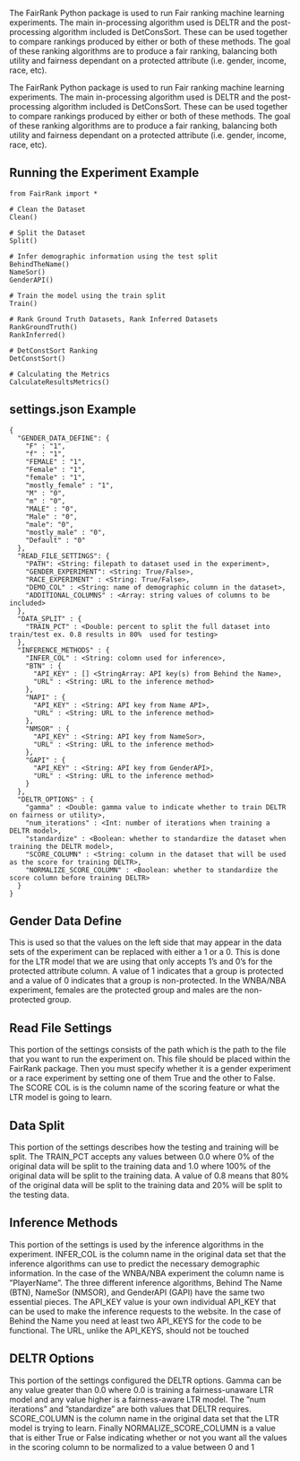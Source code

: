 
The FairRank Python package is used to run Fair ranking machine learning experiments. The main in-processing algorithm used is DELTR and the post-processing algorithm included is DetConsSort. These can be used together to compare rankings produced by either or both of these methods. The goal of these ranking algorithms are to produce a fair ranking, balancing both utility and fairness dependant on a protected attribute (i.e. gender, income, race, etc).


The FairRank Python package is used to run Fair ranking machine learning experiments. The main in-processing algorithm used is DELTR and the post-processing algorithm included is DetConsSort. These can be used together to compare rankings produced by either or both of these methods. The goal of these ranking algorithms are to produce a fair ranking, balancing both utility and fairness dependant on a protected attribute (i.e. gender, income, race, etc).

## Running the Experiment Example ##

```
from FairRank import *

# Clean the Dataset
Clean()

# Split the Dataset
Split()

# Infer demographic information using the test split
BehindTheName()
NameSor()
GenderAPI()

# Train the model using the train split
Train()

# Rank Ground Truth Datasets, Rank Inferred Datasets
RankGroundTruth()
RankInferred()

# DetConstSort Ranking
DetConstSort()

# Calculating the Metrics
CalculateResultsMetrics()
```

## settings.json Example ##

```
{
  "GENDER_DATA_DEFINE": {
    "F" : "1",
    "f" : "1",
    "FEMALE" : "1",
    "Female" : "1",
    "female" : "1",
    "mostly_female" : "1",
    "M" : "0",
    "m" : "0",
    "MALE" : "0",
    "Male" : "0",
    "male": "0",
    "mostly_male" : "0",
    "Default" : "0"
  },
  "READ_FILE_SETTINGS": {
    "PATH": <String: filepath to dataset used in the experiment>,
    "GENDER_EXPERIMENT": <String: True/False>,
    "RACE_EXPERIMENT" : <String: True/False>,
    "DEMO_COL" : <String: name of demographic column in the dataset>,
    "ADDITIONAL_COLUMNS" : <Array: string values of columns to be included>
  },
  "DATA_SPLIT" : {
    "TRAIN_PCT" : <Double: percent to split the full dataset into train/test ex. 0.8 results in 80%  used for testing>
  },
  "INFERENCE_METHODS" : {
    "INFER_COL" : <String: colomn used for inference>,
    "BTN" : {
      "API_KEY" : [] <StringArray: API key(s) from Behind the Name>,
      "URL" : <String: URL to the inference method>
    },
    "NAPI" : {
      "API_KEY" : <String: API key from Name API>,
      "URL" : <String: URL to the inference method>
    },
    "NMSOR" : {
      "API_KEY" : <String: API key from NameSor>,
      "URL" : <String: URL to the inference method>
    },
    "GAPI" : {
      "API_KEY" : <String: API key from GenderAPI>,
      "URL" : <String: URL to the inference method>
    }
  },
  "DELTR_OPTIONS" : {
    "gamma" : <Double: gamma value to indicate whether to train DELTR on fairness or utility>,
    "num_iterations" : <Int: number of iterations when training a DELTR model>,
    "standardize" : <Boolean: whether to standardize the dataset when training the DELTR model>,
    "SCORE_COLUMN" : <String: column in the dataset that will be used as the score for training DELTR>,
    "NORMALIZE_SCORE_COLUMN" : <Boolean: whether to standardize the score column before training DELTR>
  }
}
```

## Gender Data Define ##
This is used
so that the values on the left side that may appear in the data sets of the experiment
can be replaced with either a 1 or a 0. This is done for the LTR model that we are using
that only accepts 1’s and 0’s for the protected attribute column. A value of 1 indicates
that a group is protected and a value of 0 indicates that a group is non-protected. In
the WNBA/NBA experiment, females are the protected group and males are the non-
protected group.

## Read File Settings ##

This portion of
the settings consists of the path which is the path to the file that you want to run the
experiment on. This file should be placed within the FairRank package. Then you must
specify whether it is a gender experiment or a race experiment by setting one of them True
and the other to False. The SCORE COL is is the column name of the scoring feature or
what the LTR model is going to learn. 

## Data Split ##
This portion of the settings describes how the testing and training will be split. The TRAIN_PCT
accepts any values between 0.0 where 0% of the original data will be split to the training
data and 1.0 where 100% of the original data will be split to the training data. A value of 0.8
means that 80% of the original data will be split to the training data and 20%
will be split to the testing data.

## Inference Methods ##
This portion of the settings is used by the inference algorithms in the experiment.
INFER_COL is the column name in the original data set that the inference algorithms can
use to predict the necessary demographic information. In the case of the WNBA/NBA
experiment the column name is ”PlayerName”. The three different inference algorithms,
Behind The Name (BTN), NameSor (NMSOR), and GenderAPI (GAPI) have the same
two essential pieces. The API_KEY value is your own individual API_KEY that can be
used to make the inference requests to the website. In the case of Behind the Name
you need at least two API_KEYS for the code to be functional. The URL, unlike the
API_KEYS, should not be touched

## DELTR Options ##
This portion of the settings configured the DELTR options. Gamma can be any value greater
than 0.0 where 0.0 is training a fairness-unaware LTR model and any value higher is a
fairness-aware LTR model. The ”num iterations” and ”standardize” are both values that
DELTR requires. SCORE_COLUMN is the column name in the original data set that the
LTR model is trying to learn. Finally NORMALIZE_SCORE_COLUMN is a value that is either
True or False indicating whether or not you want all the values in the scoring column to
be normalized to a value between 0 and 1






